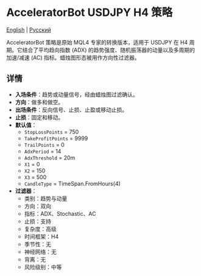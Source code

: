 # AcceleratorBot USDJPY H4 策略
[English](README.md) | [Русский](README_ru.md)

AcceleratorBot 策略是原始 MQL4 专家的转换版本，适用于 USDJPY 在 H4 周期。它结合了平均趋向指数 (ADX) 的趋势强度、随机振荡器的动量以及多周期的加速/减速 (AC) 指标。蜡烛图形态被用作方向性过滤器。

## 详情

- **入场条件**：趋势或动量信号，经由蜡烛图过滤确认。
- **方向**：做多和做空。
- **出场条件**：反向信号、止损、止盈或移动止损。
- **止损**：固定和移动。
- **默认值**：
  - `StopLossPoints` = 750
  - `TakeProfitPoints` = 9999
  - `TrailPoints` = 0
  - `AdxPeriod` = 14
  - `AdxThreshold` = 20m
  - `X1` = 0
  - `X2` = 150
  - `X3` = 500
  - `CandleType` = TimeSpan.FromHours(4)
- **过滤器**：
  - 类别：趋势与动量
  - 方向：双向
  - 指标：ADX、Stochastic、AC
  - 止损：支持
  - 复杂度：高级
  - 时间框架：H4
  - 季节性：无
  - 神经网络：无
  - 背离：无
  - 风险级别：中等

